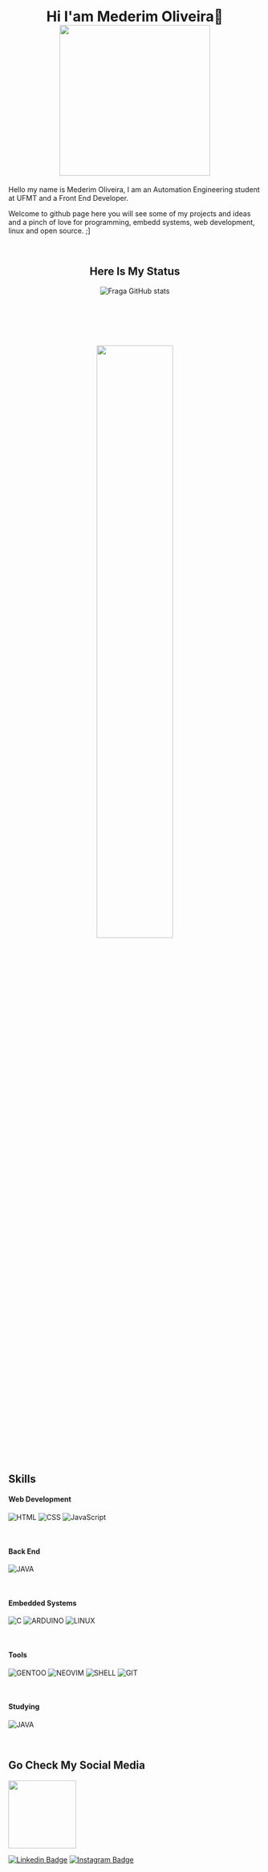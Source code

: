 <h1 align = "center">
  <br>Hi I'am Mederim Oliveira👋</br>
  <a href = "https://tenor.com/view/meme-anime-jojos-jojo-bizarre-gif-18202893"><img height = "300px" src = "https://tenor.com/view/meme-anime-jojos-jojo-bizarre-gif-18202893.gif"></a>
</h1>

Hello my name is Mederim Oliveira, I am an Automation Engineering student at UFMT and a Front End Developer.

Welcome to github page here you will see some of my projects and ideas and a pinch of love for programming, embedd systems, web development, linux and open source. ;]

 &nbsp;


 

<h2 align = "center">Here Is My Status</h2>

<div  align = "center" style = "margin-bottom:100px">

![Fraga GitHub stats](https://github-readme-stats.vercel.app/api?username=asimovc&show_icons=true&theme=radical&count_private=true)
 
</div>

<div  align = "center" style = "margin-bottom:100px">
 
<img width = 55% align = "center" src="https://github-readme-streak-stats.herokuapp.com?user=asimovc&theme=radical&mode=weekly"/>

</div>




## Skills

#### Web Development

![HTML](https://img.shields.io/badge/HTML5-E34F26?style=for-the-badge&logo=html5&logoColor=white)
![CSS](https://img.shields.io/badge/CSS3-1572B6?style=for-the-badge&logo=css3&logoColor=white)
![JavaScript](https://img.shields.io/badge/JavaScript-F7DF1E?style=for-the-badge&logo=JavaScript&logoColor=white)

 &nbsp;

#### Back End

![JAVA](https://img.shields.io/badge/Java-ED8B00?style=for-the-badge&logo=openjdk&logoColor=white)

 &nbsp;

#### Embedded Systems

![C](https://img.shields.io/badge/C-00599C?style=for-the-badge&logo=c&logoColor=white)
![ARDUINO](https://img.shields.io/badge/Arduino-00979D?style=for-the-badge&logo=Arduino&logoColor=white)
![LINUX](https://img.shields.io/badge/Linux-FCC624?style=for-the-badge&logo=linux&logoColor=black)

 &nbsp;

#### Tools

![GENTOO](https://img.shields.io/badge/Gentoo-54487A?style=for-the-badge&logo=gentoo&logoColor=white)
![NEOVIM](https://img.shields.io/badge/NeoVim-%2357A143.svg?&style=for-the-badge&logo=neovim&logoColor=white)
![SHELL](https://img.shields.io/badge/Shell_Script-121011?style=for-the-badge&logo=gnu-bash&logoColor=white)
![GIT](https://img.shields.io/badge/GIT-E44C30?style=for-the-badge&logo=git&logoColor=white)

 &nbsp;

#### Studying

![JAVA](https://img.shields.io/badge/Java-ED8B00?style=for-the-badge&logo=openjdk&logoColor=white)

 &nbsp;
 &nbsp;




## Go Check My Social Media

<a href="https://gifs.alphacoders.com/gifs/view/35697"><img height="135px" src="https://giffiles.alphacoders.com/356/35697.gif"></a>
          
[![Linkedin Badge](https://img.shields.io/badge/LinkedIn-0077B5?style=for-the-badge&logo=linkedin&logoColor=white)](https://www.linkedin.com/in/mederim-oliveira-3009931a0/)
[![Instagram Badge](https://img.shields.io/badge/Instagram-E4405F?style=for-the-badge&logo=instagram&logoColor=white)](https://www.instagram.com/mederim.sh/)
